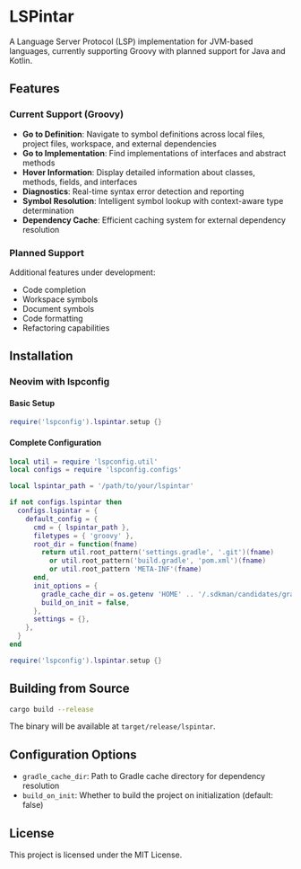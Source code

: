 # LSPintar

A Language Server Protocol (LSP) implementation for JVM-based languages, currently supporting Groovy with planned support for Java and Kotlin.

## Features

### Current Support (Groovy)
- **Go to Definition**: Navigate to symbol definitions across local files, project files, workspace, and external dependencies
- **Go to Implementation**: Find implementations of interfaces and abstract methods
- **Hover Information**: Display detailed information about classes, methods, fields, and interfaces
- **Diagnostics**: Real-time syntax error detection and reporting
- **Symbol Resolution**: Intelligent symbol lookup with context-aware type determination
- **Dependency Cache**: Efficient caching system for external dependency resolution

### Planned Support
Additional features under development:
- Code completion
- Workspace symbols
- Document symbols
- Code formatting
- Refactoring capabilities

## Installation

### Neovim with lspconfig

#### Basic Setup

```lua
require('lspconfig').lspintar.setup {}
```

#### Complete Configuration

```lua
local util = require 'lspconfig.util'
local configs = require 'lspconfig.configs'

local lspintar_path = '/path/to/your/lspintar'

if not configs.lspintar then
  configs.lspintar = {
    default_config = {
      cmd = { lspintar_path },
      filetypes = { 'groovy' },
      root_dir = function(fname)
        return util.root_pattern('settings.gradle', '.git')(fname)
          or util.root_pattern('build.gradle', 'pom.xml')(fname)
          or util.root_pattern 'META-INF'(fname)
      end,
      init_options = {
        gradle_cache_dir = os.getenv 'HOME' .. '/.sdkman/candidates/gradle/6.3/caches/modules-2/files-2.1',
        build_on_init = false,
      },
      settings = {},
    },
  }
end

require('lspconfig').lspintar.setup {}
```

## Building from Source

```bash
cargo build --release
```

The binary will be available at `target/release/lspintar`.

## Configuration Options

- `gradle_cache_dir`: Path to Gradle cache directory for dependency resolution
- `build_on_init`: Whether to build the project on initialization (default: false)

## License

This project is licensed under the MIT License.
